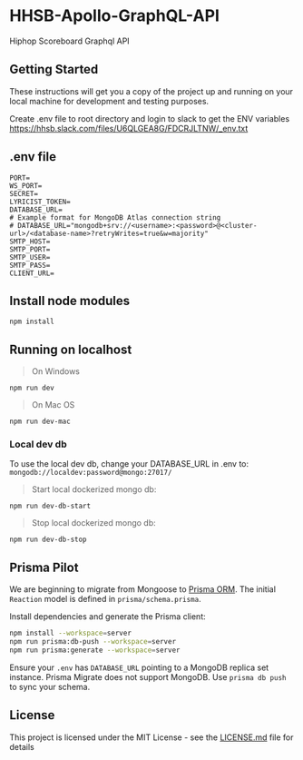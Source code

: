# HHSB-Apollo-GraphQL-API

Hiphop Scoreboard Graphql API

## Getting Started

These instructions will get you a copy of the project up and running on your local machine for development and testing purposes.

Create .env file to root directory and login to slack to get the ENV variables https://hhsb.slack.com/files/U6QLGEA8G/FDCRJLTNW/_env.txt

## .env file
```
PORT=
WS_PORT=
SECRET=
LYRICIST_TOKEN=
DATABASE_URL=
# Example format for MongoDB Atlas connection string
# DATABASE_URL="mongodb+srv://<username>:<password>@<cluster-url>/<database-name>?retryWrites=true&w=majority"
SMTP_HOST=
SMTP_PORT=
SMTP_USER=
SMTP_PASS=
CLIENT_URL=
```

## Install node modules
```
npm install
```

## Running on localhost
> On Windows
```
npm run dev
```

> On Mac OS
```
npm run dev-mac
```

### Local dev db

To use the local dev db, change your DATABASE_URL in .env to: `mongodb://localdev:password@mongo:27017/`

> Start local dockerized mongo db:
```
npm run dev-db-start
```

> Stop local dockerized mongo db:
```
npm run dev-db-stop
```

## Prisma Pilot

We are beginning to migrate from Mongoose to [Prisma ORM](https://www.prisma.io/).
The initial `Reaction` model is defined in `prisma/schema.prisma`.

Install dependencies and generate the Prisma client:

```bash
npm install --workspace=server
npm run prisma:db-push --workspace=server
npm run prisma:generate --workspace=server
```
Ensure your `.env` has `DATABASE_URL` pointing to a MongoDB replica set instance.
Prisma Migrate does not support MongoDB. Use `prisma db push` to sync your schema.

## License

This project is licensed under the MIT License - see the [LICENSE.md](LICENSE.md) file for details

